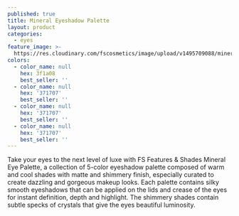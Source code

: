 ```yaml
---
published: true
title: Mineral Eyeshadow Palette
layout: product
categories:
  - eyes
feature_image: >-
  https://res.cloudinary.com/fscosmetics/image/upload/v1495709088/mineral_palette.jpg
colors:
  - color_name: null
    hex: 3f1a08
    best_seller: ''
  - color_name: null
    hex: '371707'
    best_seller: ''
  - color_name: null
    hex: '371707'
    best_seller: ''
  - color_name: null
    hex: '371707'
    best_seller: ''
---
```

Take your eyes to the next level of luxe with FS Features & Shades Mineral Eye Palette, a collection of 5-color eyeshadow palette composed of warm and cool shades with matte and shimmery finish, especially curated to create dazzling and gorgeous makeup looks. Each palette contains silky smooth eyeshadows that can be applied on the lids and crease of the eyes for instant definition, depth and highlight. The shimmery shades contain subtle specks of crystals that give the eyes beautiful luminosity.